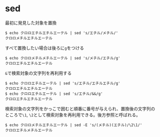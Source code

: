 sed
===

最初に発見した対象を置換

```
$ echo クロロエチルエチルエーテル | sed 's/エチル/メチル/'
クロロメチルエチルエーテル
```

すべて置換したい場合は後ろに`g`をつける

```
$ echo クロロメチルメチルエーテル | sed 's/メチル/エチル/g'
クロロエチルエチルエーテル
```

 `&`で検索対象の文字列を再利用する
 ```
$ echo クロロエチルエーテル | sed 's/エチル/エチルエチル/g'
クロロエチルエチルエーテル
$ echo クロロエチルエーテル | sed 's/エチル/&&/g'
クロロエチルエチルエーテル
```

検索対象の文字列をかっこで囲むと順番に番号が与えられ、置換後の文字列のところで`\1`, `\2`として検索対象を再利用できる。後方参照と呼ばれる。

```
$ echo クロロメチルエチルエーテル | sed -E 's/(メチル)(エチル)/\2\1/'
クロロエチルメチルエーテル
```